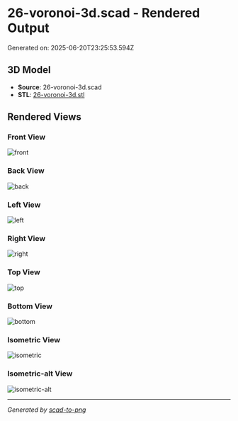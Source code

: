 # 26-voronoi-3d.scad - Rendered Output

Generated on: 2025-06-20T23:25:53.594Z

## 3D Model

- **Source**: 26-voronoi-3d.scad
- **STL**: [26-voronoi-3d.stl](./26-voronoi-3d.stl)

## Rendered Views

### Front View
![front](./front.png)

### Back View
![back](./back.png)

### Left View
![left](./left.png)

### Right View
![right](./right.png)

### Top View
![top](./top.png)

### Bottom View
![bottom](./bottom.png)

### Isometric View
![isometric](./isometric.png)

### Isometric-alt View
![isometric-alt](./isometric-alt.png)

---
*Generated by [scad-to-png](https://github.com/imjasonh/scad-to-png)*
